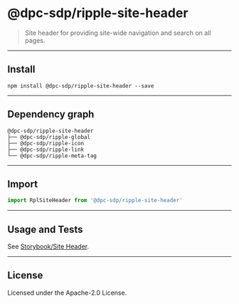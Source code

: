 # @dpc-sdp/ripple-site-header

> Site header for providing site-wide navigation and search on all pages.

--------------------------------------------------------------------------------

## Install

```shell
npm install @dpc-sdp/ripple-site-header --save
```

--------------------------------------------------------------------------------

## Dependency graph

```shell
@dpc-sdp/ripple-site-header
├── @dpc-sdp/ripple-global
├── @dpc-sdp/ripple-icon
├── @dpc-sdp/ripple-link
└── @dpc-sdp/ripple-meta-tag
```

--------------------------------------------------------------------------------

## Import

```js
import RplSiteHeader from '@dpc-sdp/ripple-site-header'
```

--------------------------------------------------------------------------------

## Usage and Tests

See [Storybook/Site Header](https://ripple.sdp.vic.gov.au/?selectedKind=Organisms/SiteHeader&selectedStory=Site%20Header).

--------------------------------------------------------------------------------

## License

Licensed under the Apache-2.0 License.
